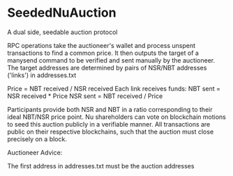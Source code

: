 # SeededNuAuction
A dual side, seedable auction protocol

RPC operations take the auctioneer's wallet and process unspent transactions to find a common price.
It then outputs the target of a manysend command to be verified and sent manually by the auctioneer.
The target addresses are determined by pairs of NSR/NBT addresses ('links') in addresses.txt

Price = NBT received / NSR received
Each link receives funds:
NBT sent = NSR received * Price
NSR sent = NBT received / Price

Participants provide both NSR and NBT in a ratio corresponding to their ideal NBT/NSR price point.
Nu shareholders can vote on blockchain motions to seed this auction publicly in a verifiable manner.
All transactions are public on their respective blockchains, such that the auction must close precisely on a block.




Auctioneer Advice:

The first address in addresses.txt must be the auction addresses
